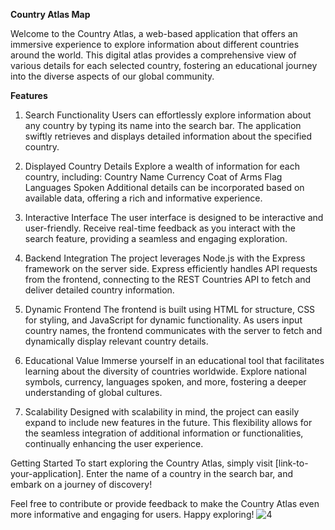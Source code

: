 **Country Atlas Map**

Welcome to the Country Atlas, a web-based application that offers an immersive experience to explore information about different countries around the world. This digital atlas provides a comprehensive view of various details for each selected country, fostering an educational journey into the diverse aspects of our global community.

**Features**
1. Search Functionality
Users can effortlessly explore information about any country by typing its name into the search bar. The application swiftly retrieves and displays detailed information about the specified country.

2. Displayed Country Details
Explore a wealth of information for each country, including:
Country Name
Currency
Coat of Arms
Flag
Languages Spoken
Additional details can be incorporated based on available data, offering a rich and informative experience.

3. Interactive Interface
The user interface is designed to be interactive and user-friendly. Receive real-time feedback as you interact with the search feature, providing a seamless and engaging exploration.

4. Backend Integration
The project leverages Node.js with the Express framework on the server side. Express efficiently handles API requests from the frontend, connecting to the REST Countries API to fetch and deliver detailed country information.

5. Dynamic Frontend
The frontend is built using HTML for structure, CSS for styling, and JavaScript for dynamic functionality. As users input country names, the frontend communicates with the server to fetch and dynamically display relevant country details.

6. Educational Value
Immerse yourself in an educational tool that facilitates learning about the diversity of countries worldwide. Explore national symbols, currency, languages spoken, and more, fostering a deeper understanding of global cultures.

7. Scalability
Designed with scalability in mind, the project can easily expand to include new features in the future. This flexibility allows for the seamless integration of additional information or functionalities, continually enhancing the user experience.

Getting Started
To start exploring the Country Atlas, simply visit [link-to-your-application]. Enter the name of a country in the search bar, and embark on a journey of discovery!

Feel free to contribute or provide feedback to make the Country Atlas even more informative and engaging for users. Happy exploring!
![4](https://github.com/djsmacker01/Digital-Atlas_Map/assets/48442354/b502e570-3a66-492e-8b83-8c230fd1de39)


